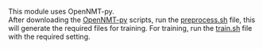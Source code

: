 This module uses OpenNMT-py.<br /> After downloading the [OpenNMT-py](https://github.com/OpenNMT/OpenNMT-py) scripts, run the [preprocess.sh](https://github.com/VishweshS/Sentence-Simplification/blob/master/Seq2Seq_Copy/scripts/preprocess.sh) file, this will generate the required files for training. For training, run the [train.sh](https://github.com/VishweshS/Sentence-Simplification/blob/master/Seq2Seq_Copy/scripts/train.sh) file with the required setting.
